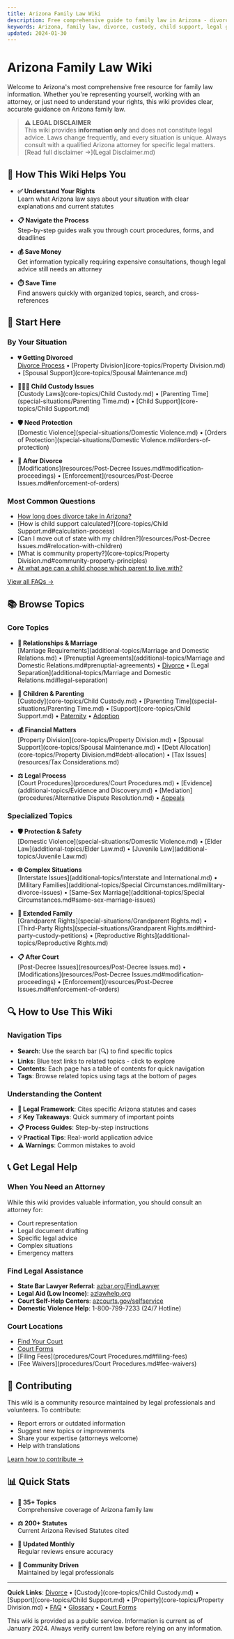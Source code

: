 ```yaml
---
title: Arizona Family Law Wiki
description: Free comprehensive guide to family law in Arizona - divorce, custody, support, and more
keywords: Arizona, family law, divorce, custody, child support, legal guide
updated: 2024-01-30
---
```


# Arizona Family Law Wiki

Welcome to Arizona's most comprehensive free resource for family law information. Whether you're representing yourself, working with an attorney, or just need to understand your rights, this wiki provides clear, accurate guidance on Arizona family law.

> **⚠️ LEGAL DISCLAIMER**  
> This wiki provides **information only** and does not constitute legal advice. Laws change frequently, and every situation is unique. Always consult with a qualified Arizona attorney for specific legal matters.  
> [Read full disclaimer →](Legal Disclaimer.md)

## 🎯 How This Wiki Helps You

<div class="grid cards" markdown>

-   **✅ Understand Your Rights**  
    Learn what Arizona law says about your situation with clear explanations and current statutes

-   **📋 Navigate the Process**  
    Step-by-step guides walk you through court procedures, forms, and deadlines

-   **💰 Save Money**  
    Get information typically requiring expensive consultations, though legal advice still needs an attorney

-   **⏱️ Save Time**  
    Find answers quickly with organized topics, search, and cross-references

</div>

## 🚀 Start Here

### By Your Situation

<div class="grid cards" markdown>

-   **💔 Getting Divorced**  
    [Divorce Process](core-topics/Divorce.md) • [Property Division](core-topics/Property Division.md) • [Spousal Support](core-topics/Spousal Maintenance.md)

-   **👨‍👩‍👧 Child Custody Issues**  
    [Custody Laws](core-topics/Child Custody.md) • [Parenting Time](special-situations/Parenting Time.md) • [Child Support](core-topics/Child Support.md)

-   **🛡️ Need Protection**  
    [Domestic Violence](special-situations/Domestic Violence.md) • [Orders of Protection](special-situations/Domestic Violence.md#orders-of-protection)

-   **📄 After Divorce**  
    [Modifications](resources/Post-Decree Issues.md#modification-proceedings) • [Enforcement](resources/Post-Decree Issues.md#enforcement-of-orders)

</div>

### Most Common Questions

- [How long does divorce take in Arizona?](reference/FAQ.md#how-long-does-it-take-to-get-divorced-in-arizona)
- [How is child support calculated?](core-topics/Child Support.md#calculation-process)
- [Can I move out of state with my children?](resources/Post-Decree Issues.md#relocation-with-children)
- [What is community property?](core-topics/Property Division.md#community-property-principles)
- [At what age can a child choose which parent to live with?](reference/FAQ.md#at-what-age-can-a-child-choose-which-parent-to-live-with)

[View all FAQs →](reference/FAQ.md)

## 📚 Browse Topics

### Core Topics

<div class="grid cards" markdown>

-   **💑 Relationships & Marriage**  
    [Marriage Requirements](additional-topics/Marriage and Domestic Relations.md) • [Prenuptial Agreements](additional-topics/Marriage and Domestic Relations.md#prenuptial-agreements) • [Divorce](core-topics/Divorce.md) • [Legal Separation](additional-topics/Marriage and Domestic Relations.md#legal-separation)

-   **👶 Children & Parenting**  
    [Custody](core-topics/Child Custody.md) • [Parenting Time](special-situations/Parenting Time.md) • [Support](core-topics/Child Support.md) • [Paternity](special-situations/Paternity.md) • [Adoption](additional-topics/Adoption.md)

-   **💰 Financial Matters**  
    [Property Division](core-topics/Property Division.md) • [Spousal Support](core-topics/Spousal Maintenance.md) • [Debt Allocation](core-topics/Property Division.md#debt-allocation) • [Tax Issues](resources/Tax Considerations.md)

-   **⚖️ Legal Process**  
    [Court Procedures](procedures/Court Procedures.md) • [Evidence](additional-topics/Evidence and Discovery.md) • [Mediation](procedures/Alternative Dispute Resolution.md) • [Appeals](procedures/Appeals.md)

</div>

### Specialized Topics

<div class="grid cards" markdown>

-   **🛡️ Protection & Safety**  
    [Domestic Violence](special-situations/Domestic Violence.md) • [Elder Law](additional-topics/Elder Law.md) • [Juvenile Law](additional-topics/Juvenile Law.md)

-   **🌐 Complex Situations**  
    [Interstate Issues](additional-topics/Interstate and International.md) • [Military Families](additional-topics/Special Circumstances.md#military-divorce-issues) • [Same-Sex Marriage](additional-topics/Special Circumstances.md#same-sex-marriage-issues)

-   **👴 Extended Family**  
    [Grandparent Rights](special-situations/Grandparent Rights.md) • [Third-Party Rights](special-situations/Grandparent Rights.md#third-party-custody-petitions) • [Reproductive Rights](additional-topics/Reproductive Rights.md)

-   **📋 After Court**  
    [Post-Decree Issues](resources/Post-Decree Issues.md) • [Modifications](resources/Post-Decree Issues.md#modification-proceedings) • [Enforcement](resources/Post-Decree Issues.md#enforcement-of-orders)

</div>

## 🔍 How to Use This Wiki

### Navigation Tips

- **Search**: Use the search bar (🔍) to find specific topics
- **Links**: Blue text links to related topics - click to explore
- **Contents**: Each page has a table of contents for quick navigation
- **Tags**: Browse related topics using tags at the bottom of pages

### Understanding the Content

- **📖 Legal Framework**: Cites specific Arizona statutes and cases
- **⚡ Key Takeaways**: Quick summary of important points
- **📋 Process Guides**: Step-by-step instructions
- **💡 Practical Tips**: Real-world application advice
- **⚠️ Warnings**: Common mistakes to avoid

## 📞 Get Legal Help

### When You Need an Attorney

While this wiki provides valuable information, you should consult an attorney for:
- Court representation
- Legal document drafting
- Specific legal advice
- Complex situations
- Emergency matters

### Find Legal Assistance

- **State Bar Lawyer Referral**: [azbar.org/FindLawyer](https://www.azbar.org/findlawyer)
- **Legal Aid (Low Income)**: [azlawhelp.org](https://www.azlawhelp.org)
- **Court Self-Help Centers**: [azcourts.gov/selfservice](https://www.azcourts.gov/selfservicecenter)
- **Domestic Violence Help**: 1-800-799-7233 (24/7 Hotline)

### Court Locations

- [Find Your Court](https://www.azcourts.gov/find-a-court)
- [Court Forms](https://www.azcourts.gov/selfservicecenter/Forms)
- [Filing Fees](procedures/Court Procedures.md#filing-fees)
- [Fee Waivers](procedures/Court Procedures.md#fee-waivers)

## 🤝 Contributing

This wiki is a community resource maintained by legal professionals and volunteers. To contribute:

- Report errors or outdated information
- Suggest new topics or improvements  
- Share your expertise (attorneys welcome)
- Help with translations

[Learn how to contribute →](CONTRIBUTING.md)

## 📊 Quick Stats

<div class="grid cards" markdown>

-   **📄 35+ Topics**  
    Comprehensive coverage of Arizona family law

-   **⚖️ 200+ Statutes**  
    Current Arizona Revised Statutes cited

-   **📅 Updated Monthly**  
    Regular reviews ensure accuracy

-   **👥 Community Driven**  
    Maintained by legal professionals

</div>

---

**Quick Links**: [Divorce](core-topics/Divorce.md) • [Custody](core-topics/Child Custody.md) • [Support](core-topics/Child Support.md) • [Property](core-topics/Property Division.md) • [FAQ](reference/FAQ.md) • [Glossary](reference/Glossary.md) • [Court Forms](https://www.azcourts.gov/selfservicecenter/Forms)

<p class="footer-note">This wiki is provided as a public service. Information is current as of January 2024. Always verify current law before relying on any information.</p>